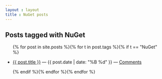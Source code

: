 ```yaml
---
layout : layout
title : NuGet posts
---
```


<h2>Posts tagged with NuGet</h2>
<ul class="tagged-posts">
{% for post in site.posts %}{% for t in post.tags %}{% if t == "NuGet" %}
	<li><p><a href="{{ post.url }}">{{ post.title }}</a> &mdash; {{ post.date | date: "%B %d" }} &mdash; <a href="{{ post.url }}#disqus_thread">Comments</a></p></li>
{% endif %}{% endfor %}{% endfor %}
</ul>
